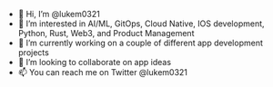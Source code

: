 - 👋 Hi, I’m @lukem0321
- 👀 I’m interested in AI/ML, GitOps, Cloud Native, IOS development, Python, Rust, Web3, and Product Management
- 🌱 I’m currently working on a couple of different app development projects
- 💞️ I’m looking to collaborate on app ideas
- 📫 You can reach me on Twitter @lukem0321

<!---
lukem0321/lukem0321 is a ✨ special ✨ repository because its `README.md` (this file) appears on your GitHub profile.
You can click the Preview link to take a look at your changes.
--->
